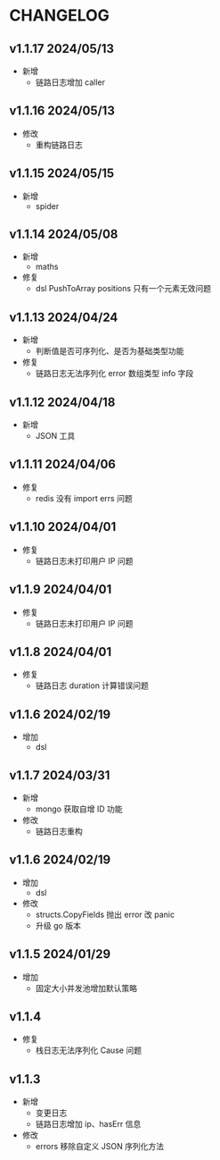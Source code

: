 # CHANGELOG

## v1.1.17 2024/05/13

- 新增
  - 链路日志增加 caller

## v1.1.16 2024/05/13

- 修改
  - 重构链路日志

## v1.1.15 2024/05/15

- 新增
  - spider

## v1.1.14 2024/05/08

- 新增
  - maths
- 修复
  - dsl PushToArray positions 只有一个元素无效问题

## v1.1.13 2024/04/24

- 新增
  - 判断值是否可序列化、是否为基础类型功能
- 修复
  - 链路日志无法序列化 error 数组类型 info 字段

## v1.1.12 2024/04/18

- 新增
  - JSON 工具

## v1.1.11 2024/04/06

- 修复
  - redis 没有 import errs 问题

## v1.1.10 2024/04/01

- 修复
  - 链路日志未打印用户 IP 问题

## v1.1.9 2024/04/01

- 修复
  - 链路日志未打印用户 IP 问题
  
## v1.1.8 2024/04/01

- 修复
  - 链路日志 duration 计算错误问题

## v1.1.6 2024/02/19

- 增加
  - dsl

## v1.1.7 2024/03/31

- 新增
  - mongo 获取自增 ID 功能
- 修改
  - 链路日志重构

## v1.1.6 2024/02/19

- 增加
  - dsl
- 修改
  - structs.CopyFields 抛出 error 改 panic
  - 升级 go 版本

## v1.1.5 2024/01/29

- 增加
  - 固定大小并发池增加默认策略

## v1.1.4

- 修复
  - 栈日志无法序列化 Cause 问题

## v1.1.3

- 新增
  - 变更日志
  - 链路日志增加 ip、hasErr 信息
- 修改
  - errors 移除自定义 JSON 序列化方法